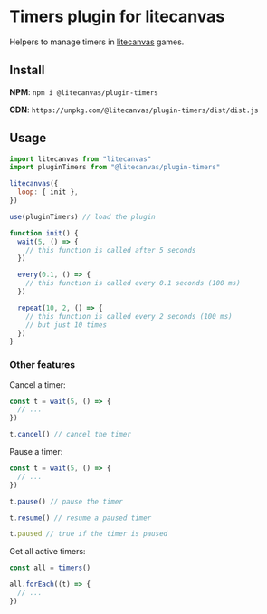 # Timers plugin for litecanvas

Helpers to manage timers in [litecanvas](https://github.com/litecanvas/engine) games.

## Install

**NPM**: `npm i @litecanvas/plugin-timers`

**CDN**: `https://unpkg.com/@litecanvas/plugin-timers/dist/dist.js`

## Usage

```js
import litecanvas from "litecanvas"
import pluginTimers from "@litecanvas/plugin-timers"

litecanvas({
  loop: { init },
})

use(pluginTimers) // load the plugin

function init() {
  wait(5, () => {
    // this function is called after 5 seconds
  })

  every(0.1, () => {
    // this function is called every 0.1 seconds (100 ms)
  })

  repeat(10, 2, () => {
    // this function is called every 2 seconds (100 ms)
    // but just 10 times
  })
}
```

### Other features

Cancel a timer:

```js
const t = wait(5, () => {
  // ...
})

t.cancel() // cancel the timer
```

Pause a timer:

```js
const t = wait(5, () => {
  // ...
})

t.pause() // pause the timer

t.resume() // resume a paused timer

t.paused // true if the timer is paused
```

Get all active timers:

```js
const all = timers()

all.forEach((t) => {
  // ...
})
```
